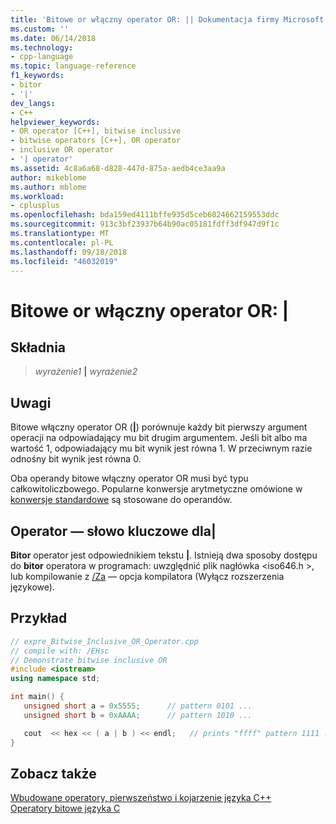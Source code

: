 ```yaml
---
title: 'Bitowe or włączny operator OR: || Dokumentacja firmy Microsoft'
ms.custom: ''
ms.date: 06/14/2018
ms.technology:
- cpp-language
ms.topic: language-reference
f1_keywords:
- bitor
- '|'
dev_langs:
- C++
helpviewer_keywords:
- OR operator [C++], bitwise inclusive
- bitwise operators [C++], OR operator
- inclusive OR operator
- '| operator'
ms.assetid: 4c8a6a68-d828-447d-875a-aedb4ce3aa9a
author: mikeblome
ms.author: mblome
ms.workload:
- cplusplus
ms.openlocfilehash: bda159ed4111bffe935d5ceb6824662159553ddc
ms.sourcegitcommit: 913c3bf23937b64b90ac05181fdff3df947d9f1c
ms.translationtype: MT
ms.contentlocale: pl-PL
ms.lasthandoff: 09/18/2018
ms.locfileid: "46032019"
---
```

# <a name="bitwise-inclusive-or-operator-"></a>Bitowe or włączny operator OR: |

## <a name="syntax"></a>Składnia

> *wyrażenie1* **|** *wyrażenie2*

## <a name="remarks"></a>Uwagi

Bitowe włączny operator OR (**&#124;**) porównuje każdy bit pierwszy argument operacji na odpowiadający mu bit drugim argumentem. Jeśli bit albo ma wartość 1, odpowiadający mu bit wynik jest równa 1. W przeciwnym razie odnośny bit wynik jest równa 0.

Oba operandy bitowe włączny operator OR musi być typu całkowitoliczbowego. Popularne konwersje arytmetyczne omówione w [konwersje standardowe](standard-conversions.md) są stosowane do operandów.

## <a name="operator-keyword-for-124"></a>Operator — słowo kluczowe dla&#124;

**Bitor** operator jest odpowiednikiem tekstu **&#124;**. Istnieją dwa sposoby dostępu do **bitor** operatora w programach: uwzględnić plik nagłówka \<iso646.h >, lub kompilowanie z [/Za](../build/reference/za-ze-disable-language-extensions.md) — opcja kompilatora (Wyłącz rozszerzenia językowe).

## <a name="example"></a>Przykład

```cpp
// expre_Bitwise_Inclusive_OR_Operator.cpp
// compile with: /EHsc
// Demonstrate bitwise inclusive OR
#include <iostream>
using namespace std;

int main() {
   unsigned short a = 0x5555;      // pattern 0101 ...
   unsigned short b = 0xAAAA;      // pattern 1010 ...

   cout  << hex << ( a | b ) << endl;   // prints "ffff" pattern 1111 ...
}
```

## <a name="see-also"></a>Zobacz także

[Wbudowane operatory, pierwszeństwo i kojarzenie języka C++](../cpp/cpp-built-in-operators-precedence-and-associativity.md)<br/>
[Operatory bitowe języka C](../c-language/c-bitwise-operators.md)